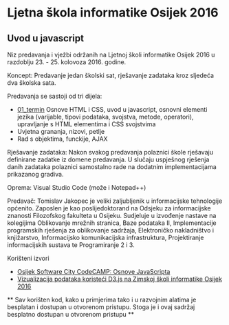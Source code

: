 # Ljetna škola informatike Osijek 2016
## Uvod u javascript
Niz predavanja i vježbi održanih na Ljetnoj školi informatike Osijek 2016 u razdoblju 23. - 25. kolovoza 2016. godine.

Koncept:
Predavanje jedan školski sat, rješavanje zadataka kroz sljedeća dva školska sata.

Predavanja se sastoji od tri dijela:
 - [01_termin] Osnove HTML i CSS, uvod u javascript, osnovni elementi jezika (varijable, tipovi podataka, svojstva, metode, operatori), upravljanje s HTML elementima i CSS svojstvima
 - Uvjetna grananja, nizovi, petlje 
 - Rad s objektima, funckije, AJAX
 
Rješavanje zadataka:
Nakon svakog predavanja polaznici škole rješavaju definirane zadatke iz domene predavanja. U slučaju uspješnog rješenja danih zadataka polaznici samostalno rade na dodatnim implementacijama prikazanog gradiva.


   
   Oprema: Visual Studio Code (može i Notepad++)

Predavač:
Tomislav Jakopec je veliki zaljubljenik u informacijske tehnologije općenito. Zaposlen je kao poslijedoktorand na Odsjeku za informacijske znanosti Filozofskog fakulteta u Osijeku. Sudjeluje u izvođenje nastave na kolegijima Oblikovanje mrežnih stranica, Baze podataka II, Implementacije programskih rješenja za oblikovanje sadržaja, Elektroničko nakladništvo i knjižarstvo, Informacijsko komunikacijska infrastruktura, Projektiranje informacijskih sustava te Programiranje 2 i 3.


Korišteni izvori
* [Osijek Software City CodeCAMP: Osnove JavaScripta]
* [Vizualizacija podataka koristeći D3.js na Zimskoj školi informatike Osijek 2016]



** Sav korišten kod, kako u primjerima tako i u razvojnim alatima je besplatan i dostupan u otvorenom pristupu. Stoga je i ovaj sadržaj besplatno dostupan u otvorenom pristupu  **

[//]: # (These are reference links used in the body of this note and get stripped out when the markdown processor does its job. There is no need to format nicely because it shouldn't be seen. Thanks SO - http://stackoverflow.com/questions/4823468/store-comments-in-markdown-syntax)


   [01_termin]: <https://github.com/tjakopec/LJSI2016/tree/master/01_termin>
   [Osijek Software City CodeCAMP: Osnove JavaScripta]: <https://github.com/tjakopec/OSC3JS>
   [Vizualizacija podataka koristeći D3.js na Zimskoj školi informatike Osijek 2016]: <https://github.com/tjakopec/ZSI2016>